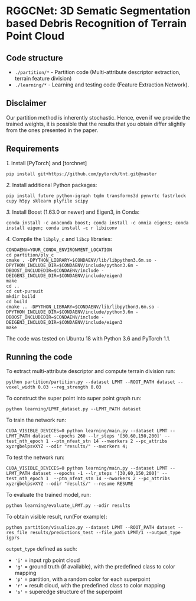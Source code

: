
# RGGCNet: 3D Sematic Segmentation based Debris Recognition of Terrain Point Cloud

## Code structure
* `./partition/*` - Partition code (Multi-attribute descriptor extraction, terrain feature division)
* `./learning/*` - Learning and testing code (Feature Extraction Network).


## Disclaimer
Our partition method is inherently stochastic. Hence, even if we provide the trained weights, it is possible that the results that you obtain differ slightly from the ones presented in the paper.

## Requirements 

*1.* Install [PyTorch] and [torchnet]
```
pip install git+https://github.com/pytorch/tnt.git@master
``` 

*2.* Install additional Python packages:
```
pip install future python-igraph tqdm transforms3d pynvrtc fastrlock cupy h5py sklearn plyfile scipy
```

*3.* Install Boost (1.63.0 or newer) and Eigen3, in Conda:
```
conda install -c anaconda boost; conda install -c omnia eigen3; conda install eigen; conda install -c r libiconv
```

*4.* Compile the ```libply_c``` and ```libcp``` libraries:
```
CONDAENV=YOUR_CONDA_ENVIRONMENT_LOCATION
cd partition/ply_c
cmake . -DPYTHON_LIBRARY=$CONDAENV/lib/libpython3.6m.so -DPYTHON_INCLUDE_DIR=$CONDAENV/include/python3.6m -DBOOST_INCLUDEDIR=$CONDAENV/include -DEIGEN3_INCLUDE_DIR=$CONDAENV/include/eigen3
make
cd ..
cd cut-pursuit
mkdir build
cd build
cmake .. -DPYTHON_LIBRARY=$CONDAENV/lib/libpython3.6m.so -DPYTHON_INCLUDE_DIR=$CONDAENV/include/python3.6m -DBOOST_INCLUDEDIR=$CONDAENV/include -DEIGEN3_INCLUDE_DIR=$CONDAENV/include/eigen3
make
```
The code was tested on Ubuntu 18 with Python 3.6 and PyTorch 1.1.

## Running the code

To extract multi-attribute descriptor and compute terrain division run:
```
python partition/partition.py --dataset LPMT --ROOT_PATH dataset --voxel_width 0.03 --reg_strength 0.03
```

To construct the super point into super point graph run:
```
python learning/LPMT_dataset.py --LPMT_PATH dataset
```

To train the network run:
```
CUDA_VISIBLE_DEVICES=0 python learning/main.py --dataset LPMT --LPMT_PATH dataset --epochs 260 --lr_steps '[30,60,150,200]' --test_nth_epoch 1 --ptn_nfeat_stn 14 --nworkers 2 --pc_attribs xyzrgbelpsvXYZ --odir "results/" --nworkers 4;
```

To test the network run:
```
CUDA_VISIBLE_DEVICES=0 python learning/main.py --dataset LPMT --LPMT_PATH dataset --epochs -1 --lr_steps '[30,60,150,200]' --test_nth_epoch 1  --ptn_nfeat_stn 14 --nworkers 2 --pc_attribs xyzrgbelpsvXYZ --odir "results/" --resume RESUME
```

To evaluate the trained model, run:
```
python learning/evaluate_LPMT.py --odir results
```
To obtain visible result, run(For example):
```
python partition/visualize.py --dataset LPMT --ROOT_PATH dataset --res_file results/predictions_test --file_path LPMT/1 --output_type igprs
```

```output_type``` defined as such:
- ```'i'``` = input rgb point cloud
- ```'g'``` = ground truth (if available), with the predefined class to color mapping
- ```'p'``` = partition, with a random color for each superpoint
- ```'r'``` = result cloud, with the predefined class to color mapping
- ```'s'``` = superedge structure of the superpoint 

